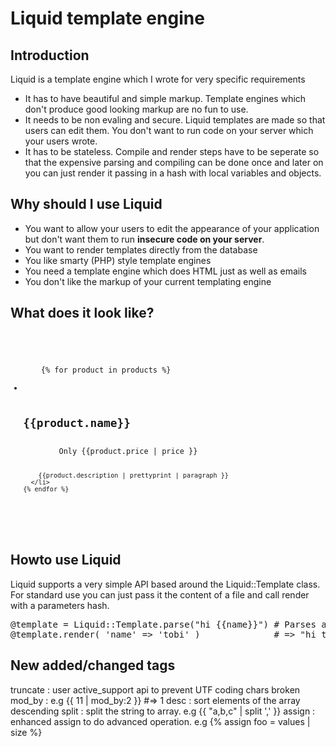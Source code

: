 # Liquid template engine

## Introduction

Liquid is a template engine which I wrote for very specific requirements

* It has to have beautiful and simple markup. Template engines which don't produce good looking markup are no fun to use.
* It needs to be non evaling and secure. Liquid templates are made so that users can edit them. You don't want to run code on your server which your users wrote.
* It has to be stateless. Compile and render steps have to be seperate so that the expensive parsing and compiling can be done once and later on you can just render it passing in a hash with local variables and objects.

## Why should I use Liquid

* You want to allow your users to edit the appearance of your application but don't want them to run **insecure code on your server**.
* You want to render templates directly from the database
* You like smarty (PHP) style template engines
* You need a template engine which does HTML just as well as emails
* You don't like the markup of your current templating engine

## What does it look like?

<code>
  <ul id="products">
    {% for product in products %}
      <li>
        <h2>{{product.name}}</h2>
        Only {{product.price | price }}

        {{product.description | prettyprint | paragraph }}
      </li>
    {% endfor %}
  </ul>
</code>

## Howto use Liquid

Liquid supports a very simple API based around the Liquid::Template class.
For standard use you can just pass it the content of a file and call render with a parameters hash.

<pre>
@template = Liquid::Template.parse("hi {{name}}") # Parses and compiles the template
@template.render( 'name' => 'tobi' )              # => "hi tobi"
</pre>

## New added/changed tags

truncate : user active_support api to prevent UTF coding chars broken
mod_by : e.g {{ 11 | mod_by:2 }} #=> 1
desc : sort elements of the array descending 
split : split the string to array. e.g {{ "a,b,c" | split ',' }}
assign : enhanced assign to do advanced operation. e.g {% assign foo = values | size %}